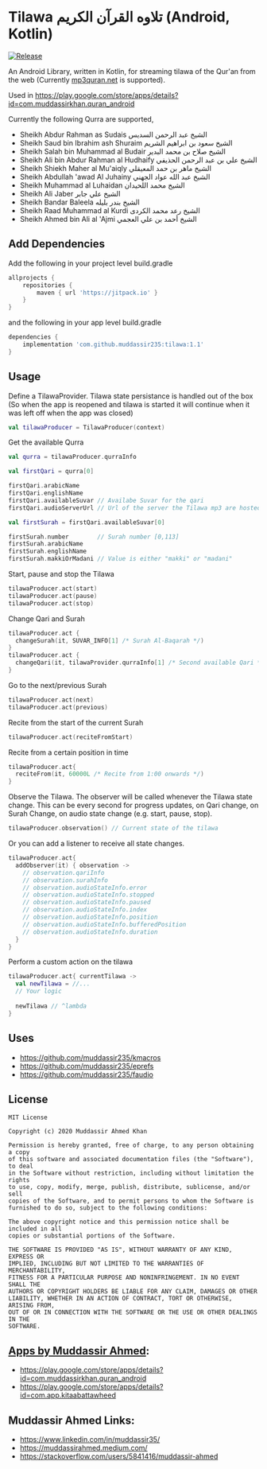 # Tilawa تلاوه القرآن الكريم (Android, Kotlin)
[![Release](https://jitpack.io/v/muddassir235/tilawa.svg?style=flat-square)](https://jitpack.io/#muddassir235/tilawa/)

An Android Library, written in Kotlin, for streaming tilawa of the Qur'an from the web (Currently [mp3quran.net](mp3quran.net) is supported).

Used in https://play.google.com/store/apps/details?id=com.muddassirkhan.quran_android

Currently the following Qurra are supported,
        
* Sheikh Abdur Rahman as Sudais الشيخ عبد الرحمن السديس
* Sheikh Saud bin Ibrahim ash Shuraim الشيخ سعود بن ابراهيم الشريم
* Sheikh Salah bin Muhammad al Budair الشيخ صلاح بن محمد البدير
* Sheikh Ali bin Abdur Rahman al Hudhaify الشيخ علي بن عبد الرحمن الحذيفي
* Sheikh Shiekh Maher al Mu'aiqly الشيخ ماهر بن حمد المعيقلي
* Sheikh Abdullah 'awad Al Juhainy الشيخ عبد الله عواد الجهني
* Sheikh Muhammad al Luhaidan الشيخ محمد اللحيدان
* Sheikh Ali Jaber الشيخ علي جابر
* Sheikh Bandar Baleela الشيخ بندر بليله
* Sheikh Raad Muhammad al Kurdi الشيخ رعد محمد الكردی
* Sheikh Ahmed bin Ali al 'Ajmi الشيخ أحمد بن علي العجمي

## Add Dependencies
Add the following in your project level build.gradle
```groovy
allprojects {
    repositories {
        maven { url 'https://jitpack.io' }
    }
}
```
and the following in your app level build.gradle
```groovy
dependencies {
    implementation 'com.github.muddassir235:tilawa:1.1'
}
```

## Usage

Define a TilawaProvider. Tilawa state persistance is handled out of the box (So when the app is reopened and tilawa is started it will continue when it was left off when the app was closed)

```kotlin
val tilawaProducer = TilawaProducer(context)
```

Get the available Qurra
```kotlin
val qurra = tilawaProducer.qurraInfo

val firstQari = qurra[0]

firstQari.arabicName
firstQari.englishName
firstQari.availableSuvar // Availabe Suvar for the qari
firstQari.audioServerUrl // Url of the server the Tilawa mp3 are hosted on.

val firstSurah = firstQari.availableSuvar[0]

firstSurah.number        // Surah number [0,113]
firstSurah.arabicName 
firstSurah.englishName
firstSurah.makkiOrMadani // Value is either "makki" or "madani"
```

Start, pause and stop the Tilawa
```kotlin
tilawaProducer.act(start)
tilawaProducer.act(pause)
tilawaProducer.act(stop)
```

Change Qari and Surah
```kotlin
tilawaProducer.act {
  changeSurah(it, SUVAR_INFO[1] /* Surah Al-Baqarah */)
}
tilawaProducer.act {
  changeQari(it, tilawaProvider.qurraInfo[1] /* Second available Qari */)
}
```

Go to the next/previous Surah
```kotlin
tilawaProducer.act(next)
tilawaProducer.act(previous)
```

Recite from the start of the current Surah
```kotlin
tilawaProducer.act(reciteFromStart)
```

Recite from a certain position in time
```kotlin
tilawaProducer.act{
  reciteFrom(it, 60000L /* Recite from 1:00 onwards */)
}
```

Observe the Tilawa. The observer will be called whenever the Tilawa state change. This can be every second for progress updates, on Qari change, on Surah Change, on audio state change (e.g. start, pause, stop). 
```kotlin
tilawaProducer.observation() // Current state of the tilawa
```
Or you can add a listener to receive all state changes.
```kotlin
tilawaProducer.act{
  addObserver(it) { observation ->
    // observation.qariInfo
    // observation.surahInfo
    // observation.audioStateInfo.error
    // observation.audioStateInfo.stopped
    // observation.audioStateInfo.paused
    // observation.audioStateInfo.index
    // observation.audioStateInfo.position
    // observation.audioStateInfo.bufferedPosition
    // observation.audioStateInfo.duration
  }
}
```

Perform a custom action on the tilawa
```kotlin
tilawaProducer.act{ currentTilawa ->
  val newTilawa = //...
  // Your logic
  
  newTilawa // ^lambda
}
```
## Uses
* https://github.com/muddassir235/kmacros
* https://github.com/muddassir235/eprefs
* https://github.com/muddassir235/faudio

## License
```
MIT License

Copyright (c) 2020 Muddassir Ahmed Khan

Permission is hereby granted, free of charge, to any person obtaining a copy
of this software and associated documentation files (the "Software"), to deal
in the Software without restriction, including without limitation the rights
to use, copy, modify, merge, publish, distribute, sublicense, and/or sell
copies of the Software, and to permit persons to whom the Software is
furnished to do so, subject to the following conditions:

The above copyright notice and this permission notice shall be included in all
copies or substantial portions of the Software.

THE SOFTWARE IS PROVIDED "AS IS", WITHOUT WARRANTY OF ANY KIND, EXPRESS OR
IMPLIED, INCLUDING BUT NOT LIMITED TO THE WARRANTIES OF MERCHANTABILITY,
FITNESS FOR A PARTICULAR PURPOSE AND NONINFRINGEMENT. IN NO EVENT SHALL THE
AUTHORS OR COPYRIGHT HOLDERS BE LIABLE FOR ANY CLAIM, DAMAGES OR OTHER
LIABILITY, WHETHER IN AN ACTION OF CONTRACT, TORT OR OTHERWISE, ARISING FROM,
OUT OF OR IN CONNECTION WITH THE SOFTWARE OR THE USE OR OTHER DEALINGS IN THE
SOFTWARE.
```

## [Apps by Muddassir Ahmed](https://play.google.com/store/apps/developer?id=Muddassir+Khan):
* https://play.google.com/store/apps/details?id=com.muddassirkhan.quran_android
* https://play.google.com/store/apps/details?id=com.app.kitaabattawheed


## Muddassir Ahmed Links:

* https://www.linkedin.com/in/muddassir35/
* https://muddassirahmed.medium.com/
* https://stackoverflow.com/users/5841416/muddassir-ahmed
